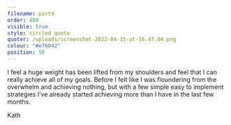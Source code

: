 ```yaml
---
filename: part4
order: 400
visible: true
style: circled quote
quoter: /uploads/screenshot-2022-04-15-at-16.47.04.png
colour: "#e76042"
position: 50
---
```

I feel a huge weight has been lifted from my shoulders and feel that I can really achieve all of my goals. Before I felt like I was floundering from the overwhelm and achieving nothing, but with a few simple easy to implement strategies I’ve already started achieving more than I have in the last few months.


Kath